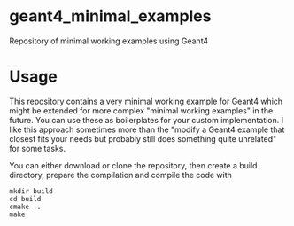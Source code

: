 # geant4_minimal_examples
Repository of minimal working examples using Geant4

# Usage
This repository contains a very minimal working example for Geant4 which might be extended for more complex "minimal working examples" in the future. You can use these as boilerplates for your custom implementation. I like this approach sometimes more than the "modify a Geant4 example that closest fits your needs but probably still does something quite unrelated" for some tasks.

You can either download or clone the repository, then create a build directory, prepare the compilation and compile the code with

```
mkdir build
cd build
cmake ..
make
```
